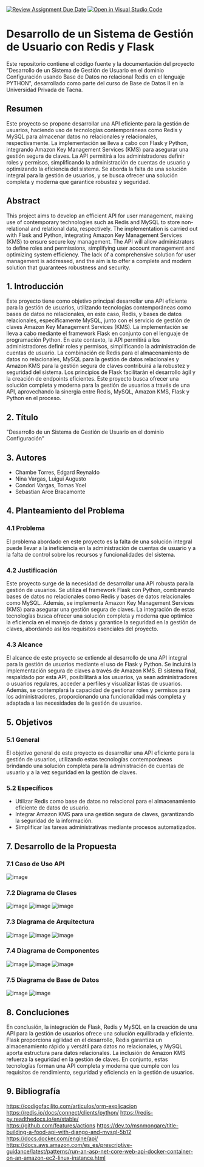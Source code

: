 [![Review Assignment Due Date](https://classroom.github.com/assets/deadline-readme-button-24ddc0f5d75046c5622901739e7c5dd533143b0c8e959d652212380cedb1ea36.svg)](https://classroom.github.com/a/FQNqnBju)
[![Open in Visual Studio Code](https://classroom.github.com/assets/open-in-vscode-718a45dd9cf7e7f842a935f5ebbe5719a5e09af4491e668f4dbf3b35d5cca122.svg)](https://classroom.github.com/online_ide?assignment_repo_id=12894315&assignment_repo_type=AssignmentRepo)

# Desarrollo de un Sistema de Gestión de Usuario con Redis y Flask

Este repositorio contiene el código fuente y la documentación del proyecto "Desarrollo de un Sistema de Gestión de Usuario en el dominio Configuración usando Base de Datos no relacional Redis en el lenguaje PYTHON", desarrollado como parte del curso de Base de Datos II en la Universidad Privada de Tacna.

## Resumen

Este proyecto se propone desarrollar una API eficiente para la gestión de usuarios, haciendo uso de tecnologías contemporáneas como Redis y MySQL para almacenar datos no relacionales y relacionales, respectivamente. La implementación se lleva a cabo con Flask y Python, integrando Amazon Key Management Services (KMS) para asegurar una gestión segura de claves. La API permitirá a los administradores definir roles y permisos, simplificando la administración de cuentas de usuario y optimizando la eficiencia del sistema. Se aborda la falta de una solución integral para la gestión de usuarios, y se busca ofrecer una solución completa y moderna que garantice robustez y seguridad.

## Abstract

This project aims to develop an efficient API for user management, making use of contemporary technologies such as Redis and MySQL to store non-relational and relational data, respectively. The implementation is carried out with Flask and Python, integrating Amazon Key Management Services (KMS) to ensure secure key management. The API will allow administrators to define roles and permissions, simplifying user account management and optimizing system efficiency. The lack of a comprehensive solution for user management is addressed, and the aim is to offer a complete and modern solution that guarantees robustness and security.

## 1. Introducción

Este proyecto tiene como objetivo principal desarrollar una API eficiente para la gestión de usuarios, utilizando tecnologías contemporáneas como bases de datos no relacionales, en este caso, Redis, y bases de datos relacionales, específicamente MySQL, junto con el servicio de gestión de claves Amazon Key Management Services (KMS). La implementación se lleva a cabo mediante el framework Flask en conjunto con el lenguaje de programación Python.
En este contexto, la API permitirá a los administradores definir roles y permisos, simplificando la administración de cuentas de usuario. La combinación de Redis para el almacenamiento de datos no relacionales, MySQL para la gestión de datos relacionales y Amazon KMS para la gestión segura de claves contribuirá a la robustez y seguridad del sistema. Los principios de Flask facilitarán el desarrollo ágil y la creación de endpoints eficientes.
Este proyecto busca ofrecer una solución completa y moderna para la gestión de usuarios a través de una API, aprovechando la sinergia entre Redis, MySQL, Amazon KMS, Flask y Python en el proceso.	

## 2. Título

 "Desarrollo de un Sistema de Gestión de Usuario en el dominio Configuración"

## 3. Autores

- Chambe Torres, Edgard Reynaldo
- Nina Vargas, Luigui Augusto
- Condori Vargas, Tomas Yoel
- Sebastian Arce Bracamonte

## 4. Planteamiento del Problema

### 4.1 Problema

El problema abordado en este proyecto es la falta de una solución integral puede llevar a la ineficiencia en la administración de cuentas de usuario y a la falta de control sobre los recursos y funcionalidades del sistema.

### 4.2 Justificación

Este proyecto surge de la necesidad de desarrollar una API robusta para la gestión de usuarios. Se utiliza el framework Flask con Python, combinando bases de datos no relacionales como Redis y bases de datos relacionales como MySQL. Además, se implementa Amazon Key Management Services (KMS) para asegurar una gestión segura de claves. La integración de estas tecnologías busca ofrecer una solución completa y moderna que optimice la eficiencia en el manejo de datos y garantice la seguridad en la gestión de claves, abordando así los requisitos esenciales del proyecto.

### 4.3 Alcance

El alcance de este proyecto se extiende al desarrollo de una API integral para la gestión de usuarios mediante el uso de Flask y Python. Se incluirá la implementación segura de claves a través de Amazon KMS. El sistema final, respaldado por esta API, posibilitará a los usuarios, ya sean administradores o usuarios regulares, acceder a perfiles y visualizar listas de usuarios. Además, se contemplará la capacidad de gestionar roles y permisos para los administradores, proporcionando una funcionalidad más completa y adaptada a las necesidades de la gestión de usuarios.

## 5. Objetivos

### 5.1 General

El objetivo general de este proyecto es desarrollar una API eficiente para la gestión de usuarios, utilizando estas tecnologías contemporáneas brindando una solución completa para la administración de cuentas de usuario y a la vez seguridad en la gestión de claves.

### 5.2 Específicos

- Utilizar Redis como base de datos no relacional para el  almacenamiento eficiente de datos de usuario.
- Integrar Amazon KMS para una gestión segura de claves, garantizando la seguridad de la información.
- Simplificar las tareas administrativas mediante procesos automatizados. 

## 7. Desarrollo de la Propuesta

### 7.1 Caso de Uso API

![image](https://github.com/UPT-FAING-EPIS/proyecto-2023-ii-bdii-u3-gestion-de-usuario/assets/102675967/33a5955c-d04b-43bc-bc6e-d1806e02aee0)

### 7.2 Diagrama de Clases

![image](https://github.com/UPT-FAING-EPIS/proyecto-2023-ii-bdii-u3-gestion-de-usuario/assets/102675967/d2e5da53-a921-49d1-8380-4d09f36b0744)
![image](https://github.com/UPT-FAING-EPIS/proyecto-2023-ii-bdii-u3-gestion-de-usuario/assets/102675967/11bf6501-437c-4901-9803-8bfdcbf47732)
![image](https://github.com/UPT-FAING-EPIS/proyecto-2023-ii-bdii-u3-gestion-de-usuario/assets/102675967/d25c42ed-5158-4569-b031-a99e5ebd41d5)

### 7.3 Diagrama de Arquitectura

![image](https://github.com/UPT-FAING-EPIS/proyecto-2023-ii-bdii-u3-gestion-de-usuario/assets/102675967/f5072a57-ee6b-49ed-86e4-4b4d97eae730)
![image](https://github.com/UPT-FAING-EPIS/proyecto-2023-ii-bdii-u3-gestion-de-usuario/assets/102675967/243e7c66-e1f0-444e-bfed-463fe9f369e5)
![image](https://github.com/UPT-FAING-EPIS/proyecto-2023-ii-bdii-u3-gestion-de-usuario/assets/102675967/b8e185bd-8732-4d66-8dfd-61e436426268)

### 7.4 Diagrama de Componentes

![image](https://github.com/UPT-FAING-EPIS/proyecto-2023-ii-bdii-u3-gestion-de-usuario/assets/102675967/d45fd962-2f9b-41ad-b989-a3ef7680905a)
![image](https://github.com/UPT-FAING-EPIS/proyecto-2023-ii-bdii-u3-gestion-de-usuario/assets/102675967/425de965-37fe-4d0c-a6a6-e29ab72d4947)
![image](https://github.com/UPT-FAING-EPIS/proyecto-2023-ii-bdii-u3-gestion-de-usuario/assets/102675967/775c6fac-76e3-4e87-80c1-d09eeb45ab00)

### 7.5 Diagrama de Base de Datos

![image](https://github.com/UPT-FAING-EPIS/proyecto-2023-ii-bdii-u3-gestion-de-usuario/assets/102675967/55ff80dc-d0f7-4184-b582-13e9bd48d7b9)
![image](https://github.com/UPT-FAING-EPIS/proyecto-2023-ii-bdii-u3-gestion-de-usuario/assets/102675967/1fe87c6c-bd4b-4e43-bcd9-bd2530c4243f)

## 8. Concluciones

En conclusión, la integración de Flask, Redis y MySQL en la creación de una API para la gestión de usuarios ofrece una solución equilibrada y eficiente. 
Flask proporciona agilidad en el desarrollo, Redis garantiza un almacenamiento rápido y versátil para datos no relacionales, y MySQL aporta estructura para datos relacionales. 
La inclusión de Amazon KMS refuerza la seguridad en la gestión de claves. En conjunto, estas tecnologías forman una API completa y moderna que cumple con los requisitos de rendimiento, seguridad y eficiencia en la gestión de usuarios.	


## 9. Bibliografía

https://codigofacilito.com/articulos/orm-explicacion 
https://redis.io/docs/connect/clients/python/
https://redis-py.readthedocs.io/en/stable/		
https://github.com/features/actions
https://dev.to/msnmongare/title-building-a-food-api-with-django-and-mysql-5b12
https://docs.docker.com/engine/api/
https://docs.aws.amazon.com/es_es/prescriptive-guidance/latest/patterns/run-an-asp-net-core-web-api-docker-container-on-an-amazon-ec2-linux-instance.html	
